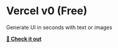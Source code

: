 # Vercel v0 (Free)
Generate UI in seconds with text or images
<br>

**[🧳 Check it out](https://v0.dev/)**
